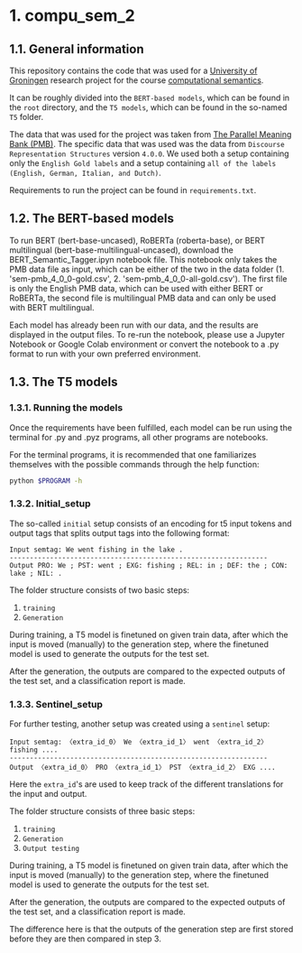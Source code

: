 # 1. compu_sem_2

## 1.1. General information
This repository contains the code that was used for a [University of Groningen](https://www.rug.nl/?lang=en) research project for the course [computational semantics](https://ocasys.rug.nl/current/catalog/course/LIX021M05).

It can be roughly divided into the `BERT-based models`, which can be found in the `root` directory, and the `T5 models`, which can be found in the so-named `T5` folder.

The data that was used for the project was taken from [The Parallel Meaning Bank (PMB)](https://pmb.let.rug.nl/data.php). The specific data that was used was the data from `Discourse Representation Structures` version `4.0.0`. We used both a setup containing only the `English Gold labels` and a setup containing `all of the labels (English, German, Italian, and Dutch)`.

Requirements to run the project can be found in `requirements.txt`.

## 1.2. The BERT-based models

To run BERT (bert-base-uncased), RoBERTa (roberta-base), or BERT multilingual (bert-base-multilingual-uncased), download the BERT_Semantic_Tagger.ipyn notebook file. This notebook only takes the PMB data file as input, which can be either of the two in the data folder (1. 'sem-pmb_4_0_0-gold.csv', 2. 'sem-pmb_4_0_0-all-gold.csv'). The first file is only the English PMB data, which can be used with either BERT or RoBERTa, the second file is multilingual PMB data and can only be used with BERT multilingual.

Each model has already been run with our data, and the results are displayed in the output files. To re-run the notebook, please use a Jupyter Notebook or Google Colab environment or convert the notebook to a .py format to run with your own preferred environment. 

## 1.3. The T5 models

### 1.3.1. Running the models
Once the requirements have been fulfilled, each model can be run using the terminal for .py and .pyz programs, all other programs are notebooks.

For the terminal programs, it is recommended that one familiarizes themselves with the possible commands through the help function:
```bash
python $PROGRAM -h
```

### 1.3.2. Initial_setup
The so-called `initial` setup consists of an encoding for t5 input tokens and output tags that splits output tags into the following format:
```
Input semtag: We went fishing in the lake .
----------------------------------------------------------------
Output PRO: We ; PST: went ; EXG: fishing ; REL: in ; DEF: the ; CON: lake ; NIL: .
```
The folder structure consists of two basic steps:

1. `training`
2. `Generation`

During training, a T5 model is finetuned on given train data, after which the input is moved (manually) to the generation step, where the finetuned model is used to generate the outputs for the test set.

After the generation, the outputs are compared to the expected outputs of the test set, and a classification report is made.

### 1.3.3. Sentinel_setup
For further testing, another setup was created using a `sentinel` setup:
```
Input semtag: 〈extra_id_0〉 We 〈extra_id_1〉 went 〈extra_id_2〉 fishing ....
----------------------------------------------------------------
Output 〈extra_id_0〉 PRO 〈extra_id_1〉 PST 〈extra_id_2〉 EXG ....
```
Here the `extra_id`'s are used to keep track of the different translations for the input and output.

The folder structure consists of three basic steps:

1. `training`
2. `Generation`
3. `Output testing`

During training, a T5 model is finetuned on given train data, after which the input is moved (manually) to the generation step, where the finetuned model is used to generate the outputs for the test set.

After the generation, the outputs are compared to the expected outputs of the test set, and a classification report is made.

The difference here is that the outputs of the generation step are first stored before they are then compared in step 3.
